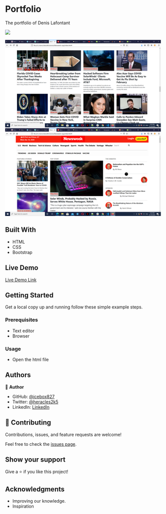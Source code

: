 # Portfolio

The portfolio of Denis Lafontant

![](https://img.shields.io/badge/Microverse-blueviolet)

![app_screenshot.PNG](https://github.com/icebox827/Newsweek-copy/blob/homepage/app-screenshot.png?raw=true)
![app_screenshot1.PNG](https://github.com/icebox827/Newsweek-copy/blob/homepage/app-screenshot1.png?raw=true)


## Built With

- HTML
- CSS
- Bootstrap

## Live Demo

[Live Demo Link](https://icebox827.github.io/Newsweek-copy/)


## Getting Started

Get a local copy up and running follow these simple example steps.

### Prerequisites

- Text editor
- Browser

### Usage

- Open the html file

## Authors

👤 **Author**

- GitHub: [@icebox827](https://github.com/icebox827)
- Twitter: [@heracles2k5](https://twitter.com/@heracles2k5)
- LinkedIn: [LinkedIn](https://www.linkedin.com/in/denis-lafontant-37031439/)


## 🤝 Contributing

Contributions, issues, and feature requests are welcome!

Feel free to check the [issues page](https://github.com/icebox827/Newsweek-copy/issues/2).

## Show your support

Give a ⭐️ if you like this project!

## Acknowledgments

- Improving our knowledge.
- Inspiration

